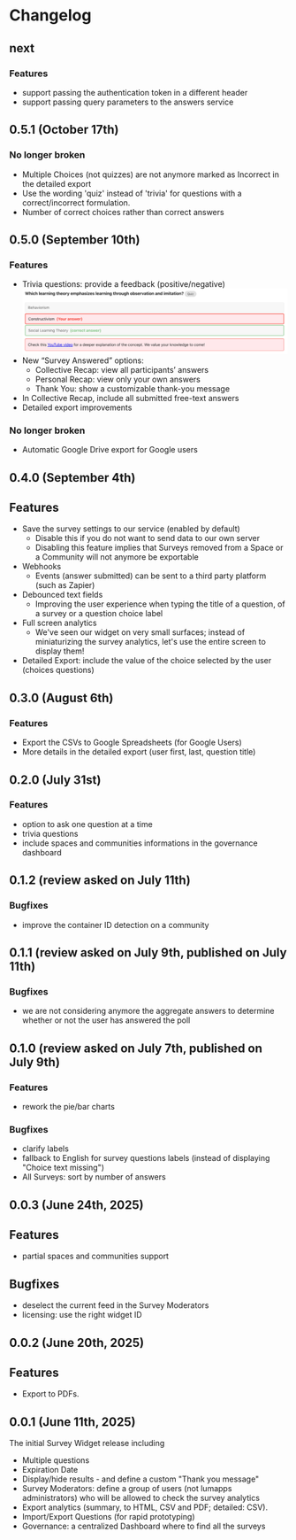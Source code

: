 # Changelog

## next

### Features

- support passing the authentication token in a different header
- support passing query parameters to the answers service

## 0.5.1 (October 17th)

### No longer broken

- Multiple Choices (not quizzes) are not anymore marked as Incorrect in the detailed export
- Use the wording 'quiz' instead of 'trivia' for questions with a correct/incorrect formulation.
- Number of correct choices rather than correct answers

## 0.5.0 (September 10th)

### Features

- Trivia questions: provide a feedback (positive/negative)
![Markdown feedback](assets/markdown-feedback.png)
- New “Survey Answered” options:
  - Collective Recap: view all participants’ answers
  - Personal Recap: view only your own answers
  - Thank You: show a customizable thank-you message
- In Collective Recap, include all submitted free-text answers
- Detailed export improvements

### No longer broken

- Automatic Google Drive export for Google users

## 0.4.0 (September 4th)

## Features

- Save the survey settings to our service (enabled by default)
  - Disable this if you do not want to send data to our own server
  - Disabling this feature implies that Surveys removed from a Space or a Community will not anymore be exportable
- Webhooks
  - Events (answer submitted) can be sent to a third party platform (such as Zapier)
- Debounced text fields
  - Improving the user experience when typing the title of a question, of a survey or a question choice label
- Full screen analytics
  - We've seen our widget on very small surfaces; instead of miniaturizing the survey analytics, let's use the entire screen to display them!
- Detailed Export: include the value of the choice selected by the user (choices questions)

## 0.3.0 (August 6th)

### Features

- Export the CSVs to Google Spreadsheets (for Google Users)
- More details in the detailed export (user first, last, question title)

## 0.2.0 (July 31st)

### Features

- option to ask one question at a time
- trivia questions
- include spaces and communities informations in the governance dashboard

## 0.1.2 (review asked on July 11th)

### Bugfixes

- improve the container ID detection on a community

## 0.1.1 (review asked on July 9th, published on July 11th)

### Bugfixes

- we are not considering anymore the aggregate answers to determine whether or not the user has answered the poll

## 0.1.0 (review asked on July 7th, published on July 9th)

### Features

- rework the pie/bar charts

### Bugfixes

- clarify labels
- fallback to English for survey questions labels (instead of displaying "Choice text missing")
- All Surveys: sort by number of answers

## 0.0.3 (June 24th, 2025)

## Features

- partial spaces and communities support

## Bugfixes

- deselect the current feed in the Survey Moderators
- licensing: use the right widget ID

## 0.0.2 (June 20th, 2025)

## Features

- Export to PDFs.

## 0.0.1 (June 11th, 2025)

The initial Survey Widget release including

- Multiple questions
- Expiration Date
- Display/hide results - and define a custom "Thank you message"
- Survey Moderators: define a group of users (not lumapps administrators) who will be allowed to check the survey analytics
- Export analytics (summary, to HTML, CSV and PDF; detailed: CSV).
- Import/Export Questions (for rapid prototyping)
- Governance: a centralized Dashboard where to find all the surveys
